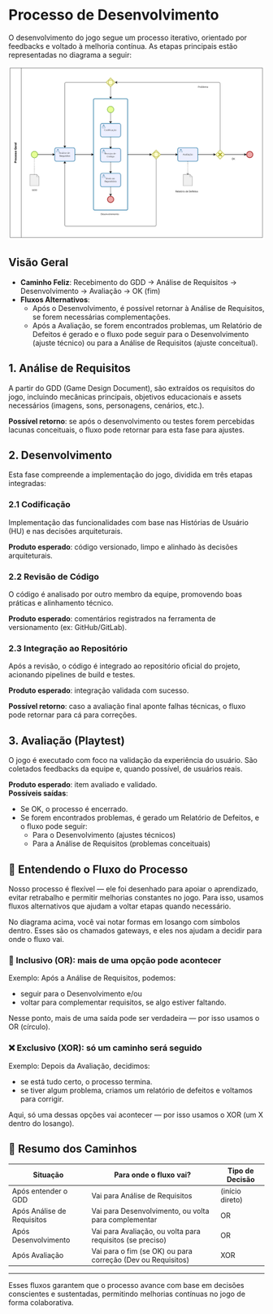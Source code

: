 # Processo de Desenvolvimento

O desenvolvimento do jogo segue um processo iterativo, orientado por feedbacks e voltado à melhoria contínua. As etapas principais estão representadas no diagrama a seguir:

![Diagrama do Processo](diagramas/processo_geral.png)

## Visão Geral

- **Caminho Feliz**: Recebimento do GDD → Análise de Requisitos → Desenvolvimento → Avaliação → OK (fim)
- **Fluxos Alternativos**:
  - Após o Desenvolvimento, é possível retornar à Análise de Requisitos, se forem necessárias complementações.
  - Após a Avaliação, se forem encontrados problemas, um Relatório de Defeitos é gerado e o fluxo pode seguir para o Desenvolvimento (ajuste técnico) ou para a Análise de Requisitos (ajuste conceitual).

## 1. Análise de Requisitos

A partir do GDD (Game Design Document), são extraídos os requisitos do jogo, incluindo mecânicas principais, objetivos educacionais e assets necessários (imagens, sons, personagens, cenários, etc.).

**Possível retorno**: se após o desenvolvimento ou testes forem percebidas lacunas conceituais, o fluxo pode retornar para esta fase para ajustes.

## 2. Desenvolvimento

Esta fase compreende a implementação do jogo, dividida em três etapas integradas:

### 2.1 Codificação
Implementação das funcionalidades com base nas Histórias de Usuário (HU) e nas decisões arquiteturais.

**Produto esperado**: código versionado, limpo e alinhado às decisões arquiteturais.

### 2.2 Revisão de Código
O código é analisado por outro membro da equipe, promovendo boas práticas e alinhamento técnico.

**Produto esperado**: comentários registrados na ferramenta de versionamento (ex: GitHub/GitLab).

### 2.3 Integração ao Repositório
Após a revisão, o código é integrado ao repositório oficial do projeto, acionando pipelines de build e testes.

**Produto esperado**: integração validada com sucesso.

**Possível retorno**: caso a avaliação final aponte falhas técnicas, o fluxo pode retornar para cá para correções.

## 3. Avaliação (Playtest)

O jogo é executado com foco na validação da experiência do usuário. São coletados feedbacks da equipe e, quando possível, de usuários reais.

**Produto esperado**: item avaliado e validado.  
**Possíveis saídas**:
- Se OK, o processo é encerrado.
- Se forem encontrados problemas, é gerado um Relatório de Defeitos, e o fluxo pode seguir:
  - Para o Desenvolvimento (ajustes técnicos)
  - Para a Análise de Requisitos (problemas conceituais)

## 🧭 Entendendo o Fluxo do Processo

Nosso processo é flexível — ele foi desenhado para apoiar o aprendizado, evitar retrabalho e permitir melhorias constantes no jogo. Para isso, usamos fluxos alternativos que ajudam a voltar etapas quando necessário.

No diagrama acima, você vai notar formas em losango com símbolos dentro. Esses são os chamados gateways, e eles nos ajudam a decidir para onde o fluxo vai.

### 🔘 Inclusivo (OR): mais de uma opção pode acontecer

Exemplo:
Após a Análise de Requisitos, podemos:
- seguir para o Desenvolvimento e/ou
- voltar para complementar requisitos, se algo estiver faltando.

Nesse ponto, mais de uma saída pode ser verdadeira — por isso usamos o OR (círculo).

### ❌ Exclusivo (XOR): só um caminho será seguido

Exemplo:
Depois da Avaliação, decidimos:
- se está tudo certo, o processo termina.
- se tiver algum problema, criamos um relatório de defeitos e voltamos para corrigir.

Aqui, só uma dessas opções vai acontecer — por isso usamos o XOR (um X dentro do losango).


## 🔄 Resumo dos Caminhos

| Situação                             | Para onde o fluxo vai?                                | Tipo de Decisão |
|-------------------------------------|--------------------------------------------------------|------------------|
| Após entender o GDD                 | Vai para Análise de Requisitos                         | (início direto)  |
| Após Análise de Requisitos          | Vai para Desenvolvimento, ou volta para complementar   | OR               |
| Após Desenvolvimento                | Vai para Avaliação, ou volta para requisitos (se preciso) | OR            |
| Após Avaliação                      | Vai para o fim (se OK) ou para correção (Dev ou Requisitos) | XOR         |

---

Esses fluxos garantem que o processo avance com base em decisões conscientes e sustentadas, permitindo melhorias contínuas no jogo de forma colaborativa.
